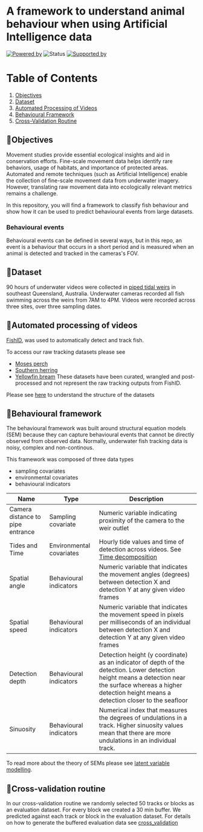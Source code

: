 # A framework to understand animal behaviour when using Artificial Intelligence data 
[![Powered by](https://img.shields.io/badge/Powered%20by-FishID-green)](https://globalwetlandsproject.org/tools/fishid/)
![Status](https://img.shields.io/badge/Status-Completed-green)
[![Supported by](https://img.shields.io/badge/Supported%20by-AIForEarth-orange)](https://www.microsoft.com/en-us/ai/ai-for-earth)

# Table of Contents
1. [Objectives](#objectives)
2. [Dataset](#dataset)
3. [Automated Processing of Videos](#automated-processing-of-videos)
4. [Behavioural Framework](#behavioural-framework)
5. [Cross-Validation Routine](#cross-validation-routine)

## 📍Objectives
 Movement studies provide essential ecological insights and aid in conservation efforts. Fine-scale movement data helps identify rare behaviors, usage of habitats, and importance of protected areas. Automated and remote techniques (such as Artificial Intelligence) enable the collection of fine-scale movement data from underwater imagery. However, translating raw movement data into ecologically relevant metrics remains a challenge.

 In this repository, you will find a framework to classify fish behaviour and show how it can be used to predict behavioural events from large datasets. 

### Behavioural events
Behavioural events can be defined in several ways, but in this repo, an event is a behaviour that occurs in a short period and is measured when an animal is detected and tracked in the cameras's FOV. 

## 📍Dataset
90 hours of underwater videos were collected in [piped tidal weirs](https://www.fws.gov/story/anatomy-fish-weir#:~:text=Weirs%20help%20us%20to%20establish,and%20forecast%20future%20salmon%20returns) in southeast Queensland, Australia. Underwater cameras recorded all fish swimming across the weirs from 7AM to 4PM. Videos were recorded across three sites, over three sampling dates. 

## 📍Automated processing of videos
[FishID](https://globalwetlandsproject.org/tools-2__trashed/fishid/), was used to automatically detect and track fish.

To access our raw tracking datasets please see
  - [Moses perch](https://www.dropbox.com/s/mzfrkvdfcv4kex6/dat_mose_final.csv?dl=0)
  - [Southern herring](https://www.dropbox.com/s/hov669jacfmtn65/dat_herr_final.csv?dl=0)
  - [Yellowfin bream](https://www.dropbox.com/s/81jo7iag7tgjqd8/dat_bream_final.csv?dl=0)
These datasets have been curated, wrangled and post-processed and not represent the raw tracking outputs from FishID. 

Please see [here]() to understand the structure of the datasets

## 📍Behavioural framework
The behavioural framework was built around structural equation models (SEM) because they can capture behavioural events that cannot be directly observed from observed data. Normally, underwater fish tracking data is noisy, complex and non-continous. 

This framework was composed of three data types
- sampling covariates
- environmental covariates
- behavioural indicators

| Name | Type | Description | 
| --- | --- | --- | 
| Camera distance to pipe entrance | Sampling covariate | Numeric variable indicating proximity of the camera to the weir outlet | 
| Tides and Time | Environmental covariates | Hourly tide values and time of detection across videos. See [Time decomposition]() |
| Spatial angle | Behavioural indicators | Numeric variable that indicates the movement angles (degrees) between detection X and detection Y at any given video frames |
| Spatial speed |Behavioural indicators | Numeric variable that indicates the movement speed in pixels per milliseconds of an individual between detection X and detection Y at any given video frames |
| Detection depth | Behavioural indicators | Detection height (y coordinate) as an indicator of depth of the detection. Lower detection height means a detection near the surface whereas a higher detection height means a detection closer to the seafloor |
| Sinuosity | Behavioural indicators | Numerical index that measures the degrees of undulations in a track. Higher sinuosity values mean that there are more undulations in an individual track. |

To read more about the theory of SEMs please see [latent variable modelling](https://jslefche.github.io/sem_book/latent-variable-modeling.html). 


## 📍Cross-validation routine
In our cross-validation routine we randomly selected 50 tracks or blocks as an evaluation dataset. For every block we created a 30 min buffer. We predicted against each track or block in the evaluation dataset. For details on how to generate the buffered evaluation data see [cross_validation]()


  
  
  